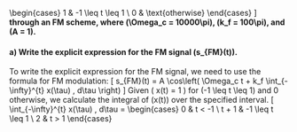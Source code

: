 \begin{cases}
1 & -1 \leq t \leq 1 \\
0 & \text{otherwise}
\end{cases} \]
**through an FM scheme, where \(\Omega_c = 10000\pi\), \(k_f = 100\pi\), and \(A = 1\).**
#### a) Write the explicit expression for the FM signal \(s_{FM}(t)\).
To write the explicit expression for the FM signal, we need to use the formula for FM modulation:
\[ s_{FM}(t) = A \cos\left( \Omega_c t + k_f \int_{-\infty}^{t} x(\tau) \, d\tau \right) \]
Given \( x(t) = 1 \) for \(-1 \leq t \leq 1\) and 0 otherwise, we calculate the integral of \(x(t)\) over the specified interval.
\[
\int_{-\infty}^{t} x(\tau) \, d\tau =
\begin{cases}
0 & t < -1 \\
t + 1 & -1 \leq t \leq 1 \\
2 & t > 1
\end{cases}
